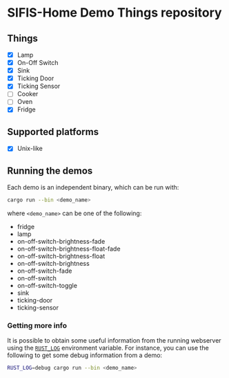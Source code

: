 # SIFIS-Home Demo Things repository

## Things

- [x] Lamp
- [x] On-Off Switch
- [x] Sink
- [x] Ticking Door
- [x] Ticking Sensor
- [ ] Cooker
- [ ] Oven
- [x] Fridge

## Supported platforms

- [x] Unix-like

## Running the demos

Each demo is an independent binary, which can be run with:

```sh
cargo run --bin <demo_name>
```

where `<demo_name>` can be one of the following:

- fridge
- lamp
- on-off-switch-brightness-fade
- on-off-switch-brightness-float-fade
- on-off-switch-brightness-float
- on-off-switch-brightness
- on-off-switch-fade
- on-off-switch
- on-off-switch-toggle
- sink
- ticking-door
- ticking-sensor

### Getting more info

It is possible to obtain some useful information from the running webserver
using the
[`RUST_LOG`](https://rust-lang-nursery.github.io/rust-cookbook/development_tools/debugging/config_log.html)
environment variable. For instance, you can use the following to get some debug
information from a demo:

```sh
RUST_LOG=debug cargo run --bin <demo_name>
```
